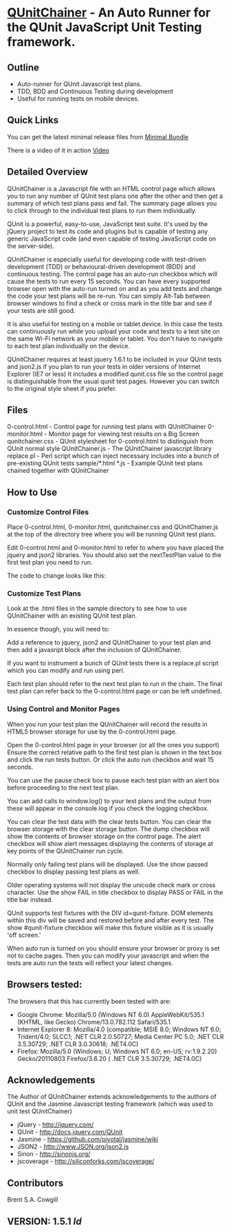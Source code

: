 # [QUnitChainer](https://github.com/bcowgill/QUnitChainer) - An Auto Runner for the QUnit JavaScript Unit Testing framework.

## Outline

* Auto-runner for QUnit Javascript test plans.
* TDD, BDD and Continuous Testing during development
* Useful for running tests on mobile devices.

## Quick Links

You can get the latest minimal release files from
[Minimal Bundle](https://github.com/bcowgill/QUnitChainer/blob/master/release/QUnitChainer.tar.gz?raw=true)

There is a video of it in action
[Video](http://screencast.com/t/OZMnMelG8K)

## Detailed Overview

QUnitChainer is a Javascript file with an HTML control page which allows you to
run any number of QUnit test plans one after the other and then get a summary
of which test plans pass and fail. The summary page allows you to click through
to the individual test plans to run them individually.

QUnit is a powerful, easy-to-use, JavaScript test suite. It's used by the jQuery
project to test its code and plugins but is capable of testing any generic
JavaScript code (and even capable of testing JavaScript code on the server-side).

QUnitChainer is especially useful for developing code with test-driven development
(TDD) or behavioural-driven development (BDD) and continuous testing.  The control
page has an auto-run checkbox which will cause the tests to run every 15 seconds.
You can have every supported browser open with the auto-run turned on and as you
add tests and change the code your test plans will be re-run. You can simply
Alt-Tab between browser windows to find a check or cross mark in the title bar and
see if your tests are still good.

It is also useful for testing on a mobile or tablet device.  In this case the tests
can continuously run while you upload your code and tests to a test site on the same
Wi-Fi network as your mobile or tablet. You don't have to navigate to each test
plan individually on the device.

QUnitChainer requires at least jquery 1.6.1 to be included in your QUnit tests and
json2.js if you plan to run your tests in older versions of Internet Explorer
(IE7 or less) It includes a modified qunit.css file so the control page is
distinguishable from the usual qunit test pages.  However you can switch to the
original style sheet if you prefer.

## Files

0-control.html     - Control page for running test plans with QUnitChainer
0-monitor.html     - Monitor page for viewing test results on a Big Screen
qunitchainer.css   - QUnit stylesheet for 0-control.html to distinguish from QUnit normal style
QUnitChainer.js    - The QUnitChainer javascript library
replace.pl         - Perl script which can inject necessary includes into a bunch
                     of pre-existing QUnit tests
sample/*.html *.js - Example QUnit test plans chained together with QUnitChainer

## How to Use

### Customize Control Files

Place 0-control.html, 0-monitor.html, qunitchainer.css and QUnitChainer.js at the top of the
directory tree where you will be running QUnit test plans.

Edit 0-control.html and 0-monitor.html to refer to where you have placed the
jquery and json2 libraries.
You should also set the nextTestPlan value to the first test plan you need to run.

The code to change looks like this:
<link rel="stylesheet" href="qunitchainer.css" type="text/css"/>
<script src="jquery-1.6.2.min.js"> </script>
<script src="QUnitChainer.js"></script>
<!--[if lt IE 8 ]> <script language="javascript" src="json2.js"></script> <![endif]-->
<script>
var Plan = {
   // Specify the first test plan to run.
   nextTestPlan: 'sample/q-test.html',
   // Specify that we are the control page so that QUnitChainer initialises itself accordingly
   bControl: true
};
</script>

### Customize Test Plans

Look at the .html files in the sample directory to see how to use QUnitChainer
with an existing QUnit test plan.

In essence though, you will need to:

Add a reference to jquery, json2 and QUnitChainer to your test plan and then
add a javasript block after the inclusion of QUnitChainer.

<script type="text/javascript">
var Plan = {
  // Specify the test plan to run after this one
  nextTestPlan: 'q-test2.html',
  '-': '-'
};
QUnitChainer.init();
</script>

If you want to instrument a bunch of QUnit tests there is a replace.pl script
which you can modify and run using perl.

Each test plan should refer to the next test plan to run in the chain. The final
test plan can refer back to the 0-control.html page or can be left undefined.

### Using Control and Monitor Pages

When you run your test plan the QUnitChainer will record the results in HTML5
browser storage for use by the 0-control.html page.

Open the 0-control.html page in your browser (or all the ones you support)
Ensure the correct relative path to the first test plan is shown in the text box
and click the run tests button. Or click the auto run checkbox and wait 15 seconds.

You can use the pause check box to pause each test plan with an alert box before
proceeding to the next test plan.

You can add calls to window.log() to your test plans and the output from these
will appear in the console.log if you check the logging checkbox.

You can clear the test data with the clear tests button. You can clear the browser
storage with the clear storage button. The dump checkbox will show the contents
of browser storage on the control page. The alert checkbox will show alert
messages displaying the contents of storage at key points of the QUnitChainer
run cycle.

Normally only failing test plans will be displayed. Use the show passed checkbox
to display passing test plans as well.

Older operating systems will not display the unicode check mark or cross character.
Use the show FAIL in title checkbox to display PASS or FAIL in the title bar
instead.

QUnit supports test fixtures with the DIV id=qunit-fixture. DOM elements within
this div will be saved and restored before and after every test. The show
#qunit-fixture checkbox will make this fixture visible as it is usually
'off screen.'

When auto run is turned on you should ensure your browser or proxy is set not
to cache pages. Then you can modify your javascript and when the tests are
auto run the tests will reflect your latest changes.

## Browsers tested:

The browsers that this has currently been tested with are:

* Google Chrome: Mozilla/5.0 (Windows NT 6.0) AppleWebKit/535.1 (KHTML, like Gecko) Chrome/13.0.782.112 Safari/535.1
* Internet Explorer 8: Mozilla/4.0 (compatible; MSIE 8.0; Windows NT 6.0; Trident/4.0; SLCC1; .NET CLR 2.0.50727; Media Center PC 5.0; .NET CLR 3.5.30729; .NET CLR 3.0.30618; .NET4.0C)
* Firefox: Mozilla/5.0 (Windows; U; Windows NT 6.0; en-US; rv:1.9.2.20) Gecko/20110803 Firefox/3.6.20 ( .NET CLR 3.5.30729; .NET4.0C)

## Acknowledgements

The Author of QUnitChainer extends acknowledgements to the authors of QUnit and
the Jasmine Javascript testing framework (which was used to unit test QUnitChainer)

* jQuery - http://jquery.com/
* QUnit - http://docs.jquery.com/QUnit
* Jasmine - https://github.com/pivotal/jasmine/wiki
* JSON2 - http://www.JSON.org/json2.js
* Sinon - http://sinonjs.org/
* jscoverage - http://siliconforks.com/jscoverage/

## Contributors

Brent S.A. Cowgill

## VERSION: 1.5.1 $Id$